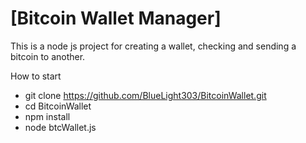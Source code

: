 # [Bitcoin Wallet Manager]

This is a node js project for creating a wallet, checking and sending a bitcoin to another.

How to start

- git clone https://github.com/BlueLight303/BitcoinWallet.git
- cd BitcoinWallet
- npm install
- node btcWallet.js
